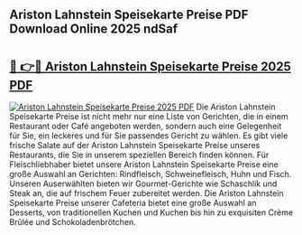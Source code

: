 ## Ariston Lahnstein Speisekarte Preise PDF Download Online 2025 ndSaf

# <h2><a href="http://gca64l.nevu.top/?p=Ariston+Lahnstein+Speisekarte+Preise">🔗 👉🔴 Ariston Lahnstein Speisekarte Preise 2025 PDF</a></h2>

[![Ariston Lahnstein Speisekarte Preise 2025 PDF](https://i.imgur.com/dBaPXMq.png)](http://gca64l.nevu.top/?p=Ariston+Lahnstein+Speisekarte+Preise)
Die Ariston Lahnstein Speisekarte Preise ist nicht mehr nur eine Liste von Gerichten, die in einem Restaurant oder Café angeboten werden, sondern auch eine Gelegenheit für Sie, ein leckeres und für Sie passendes Gericht zu wählen. Es gibt viele frische Salate auf der Ariston Lahnstein Speisekarte Preise unseres Restaurants, die Sie in unserem speziellen Bereich finden können. Für Fleischliebhaber bietet unsere Ariston Lahnstein Speisekarte Preise eine große Auswahl an Gerichten: Rindfleisch, Schweinefleisch, Huhn und Fisch. Unseren Auserwählten bieten wir Gourmet-Gerichte wie Schaschlik und Steak an, die auf frischem Feuer zubereitet werden. Die Ariston Lahnstein Speisekarte Preise unserer Cafeteria bietet eine große Auswahl an Desserts, von traditionellen Kuchen und Kuchen bis hin zu exquisiten Crème Brûlée und Schokoladenbrötchen.
